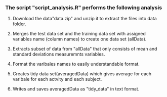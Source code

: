   ### The script "script_analysis.R" performs the following analysis
        
 1. Download the data"data.zip" and unzip it to extract the files into data folder.

 2. Merges the test data set and the training data set with assigned variables name (column names) to create one data set (allData).

 3. Extracts subset of data from "allData" that only consists of mean and standard deviations measuremnts variables.

 4. Format the varibales names to easily understandable format.

 5. Creates tidy data set(averagedData) which gives average for each varibale for each actvity and each subject.  

 6. Writes and saves averagedData as "tidy_data" in text format.


